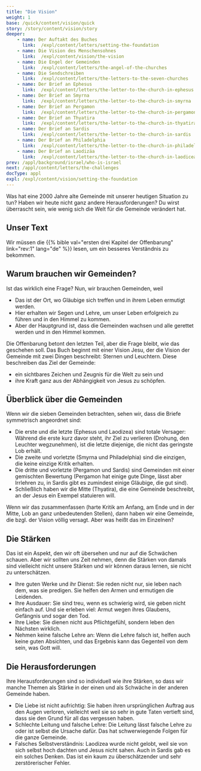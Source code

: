```yaml
---
title: "Die Vision"
weight: 1
base: /quick/content/vision/quick
story: /story/content/vision/story
deeper:
    - name: Der Auftakt des Buches
      link:  /expl/content/letters/setting-the-foundation
    - name: Die Vision des Menschensohnes
      link:  /expl/content/vision/the-vision
    - name: Die Engel der Gemeinden
      link:  /expl/content/letters/the-angel-of-the-churches
    - name: Die Sendschreiben
      link:  /expl/content/letters/the-letters-to-the-seven-churches
    - name: Der Brief an Ephesus
      link:  /expl/content/letters/the-letter-to-the-church-in-ephesus
    - name: Der Brief an Smyrna
      link:  /expl/content/letters/the-letter-to-the-church-in-smyrna
    - name: Der Brief an Pergamon
      link:  /expl/content/letters/the-letter-to-the-church-in-pergamon
    - name: Der Brief an Thyatira
      link:  /expl/content/letters/the-letter-to-the-church-in-thyatira
    - name: Der Brief an Sardis
      link:  /expl/content/letters/the-letter-to-the-church-in-sardis
    - name: Der Brief an Philadelphia
      link:  /expl/content/letters/the-letter-to-the-church-in-philadelphia
    - name: Der Brief an Laodizäa
      link:  /expl/content/letters/the-letter-to-the-church-in-laodicea
prev: /appl/background/israel/who-is-israel
next: /appl/content/letters/the-challenges
docType: appl
expl: /expl/content/vision/setting-the-foundation
---
```


Was hat eine 2000 Jahre alte Gemeinde mit unserer heutigen Situation zu tun? Haben wir heute nicht ganz andere Herausforderungen? Du wirst überrascht sein, wie wenig sich die Welt für die Gemeinde verändert hat.

## Unser Text

<a name="0ab1"></a>
Wir müssen die {{% bible val="ersten drei Kapitel der Offenbarung" link="rev:1" lang="de" %}} lesen, um ein besseres Verständnis zu bekommen.

## Warum brauchen wir Gemeinden?

<a name="180b"></a>
Ist das wirklich eine Frage? Nun, wir brauchen Gemeinden, weil

- Das ist der Ort, wo Gläubige sich treffen und in ihrem Leben ermutigt werden.
- Hier erhalten wir Segen und Lehre, um unser Leben erfolgreich zu führen und in den Himmel zu kommen.
- Aber der Hauptgrund ist, dass die Gemeinden wachsen und alle gerettet werden und in den Himmel kommen.

Die Offenbarung betont den letzten Teil, aber die Frage bleibt, wie das geschehen soll. Das Buch beginnt mit einer Vision Jesu, der die Vision der Gemeinde mit zwei Dingen beschreibt: Sternen und Leuchtern. Diese beschreiben das Ziel der Gemeinde:

- ein sichtbares Zeichen und Zeugnis für die Welt zu sein und
- ihre Kraft ganz aus der Abhängigkeit von Jesus zu schöpfen.

## Überblick über die Gemeinden

<a name="86b5"></a>
Wenn wir die sieben Gemeinden betrachten, sehen wir, dass die Briefe symmetrisch angeordnet sind:

- Die erste und die letzte (Ephesus und Laodizea) sind totale Versager: Während die erste kurz davor steht, ihr Ziel zu verlieren (Drohung, den Leuchter wegzunehmen), ist die letzte diejenige, die nicht das geringste Lob erhält.
- Die zweite und vorletzte (Smyrna und Philadelphia) sind die einzigen, die keine einzige Kritik erhalten.
- Die dritte und vorletzte (Pergamon und Sardis) sind Gemeinden mit einer gemischten Bewertung (Pergamon hat einige gute Dinge, lässt aber Irrlehren zu, in Sardis gibt es zumindest einige Gläubige, die gut sind).
- Schließlich haben wir die Mitte (Thyatira), die eine Gemeinde beschreibt, an der Jesus ein Exempel statuieren will.

Wenn wir das zusammenfassen (harte Kritik am Anfang, am Ende und in der Mitte, Lob an ganz unbedeutenden Stellen), dann haben wir eine Gemeinde, die bzgl. der Vision völlig versagt. Aber was heißt das im Einzelnen?

## Die Stärken

<a name="21f0"></a>
Das ist ein Aspekt, den wir oft übersehen und nur auf die Schwächen schauen. Aber wir sollten uns Zeit nehmen, denn die Stärken von damals sind vielleicht nicht unsere Stärken und wir können daraus lernen, sie nicht zu unterschätzen.

- Ihre guten Werke und ihr Dienst: Sie reden nicht nur, sie leben nach dem, was sie predigen. Sie helfen den Armen und ermutigen die Leidenden.
- Ihre Ausdauer: Sie sind treu, wenn es schwierig wird, sie geben nicht einfach auf. Und sie erleben viel: Armut wegen ihres Glaubens, Gefängnis und sogar den Tod.
- Ihre Liebe: Sie dienen nicht aus Pflichtgefühl, sondern leben den Nächsten wirklich.
- Nehmen keine falsche Lehre an: Wenn die Lehre falsch ist, helfen auch keine guten Absichten, und das Ergebnis kann das Gegenteil von dem sein, was Gott will.

## Die Herausforderungen

<a name="1657"></a>
Ihre Herausforderungen sind so individuell wie ihre Stärken, so dass wir manche Themen als Stärke in der einen und als Schwäche in der anderen Gemeinde haben.

- Die Liebe ist nicht aufrichtig: Sie haben ihren ursprünglichen Auftrag aus den Augen verloren, vielleicht weil sie so sehr in gute Taten vertieft sind, dass sie den Grund für all das vergessen haben.
- Schlechte Leitung und falsche Lehre: Die Leitung lässt falsche Lehre zu oder ist selbst die Ursache dafür. Das hat schwerwiegende Folgen für die ganze Gemeinde.
- Falsches Selbstverständnis: Laodizea wurde nicht gelobt, weil sie von sich selbst hoch dachten und Jesus nicht sahen. Auch in Sardis gab es ein solches Denken. Das ist ein kaum zu überschätzender und sehr zerstörerischer Fehler.
